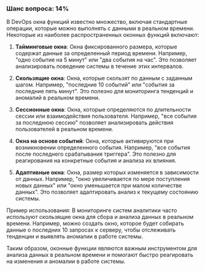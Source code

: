 ### Шанс вопроса: 14%

В DevOps окна функций известно множество, включая стандартные операции, которые можно выполнять с данными в реальном времени. Некоторые из наиболее распространенных оконных функций включают:

1. **Тайминговые окна**: Окна фиксированного размера, которые содержат данные за определенный период времени. Например, "одно событие на 5 минут" или "два события на час". Это позволяет анализировать поведение системы в течение этих интервалов.

2. **Скользящие окна**: Окна, которые скользят по данным с заданным шагом. Например, "последние 10 событий" или "события за последние пять минут". Это полезно для мониторинга тенденций и аномалий в реальном времени.

3. **Сессионные окна**: Окна, которые определяются по длительности сессии или взаимодействия пользователя. Например, "все события за последнюю сессию" позволяет анализировать действия пользователей в реальном времени.

4. **Окна на основе событий**: Окна, которые активируются при возникновении определенного события. Например, "все события после последнего срабатывания триггера". Это полезно для реагирования на конкретные события и анализа их влияния.

5. **Адаптивные окна**: Окна, размер которых изменяется в зависимости от данных. Например, "окно увеличивается по мере поступления новых данных" или "окно уменьшается при малом количестве данных". Это позволяет адаптировать анализ к текущему состоянию системы.

Пример использования: В мониторинге систем аналитики часто используют скользящие окна для сбора и анализа данных в реальном времени. Например, можно создать окно, которое будет собирать данные о последних 10 запросах к серверу, чтобы отслеживать тенденции и выявлять аномалии в работе системы.

Таким образом, оконные функции являются важным инструментом для анализа данных в реальном времени и помогают быстро реагировать на изменения и аномалии в работе системы.